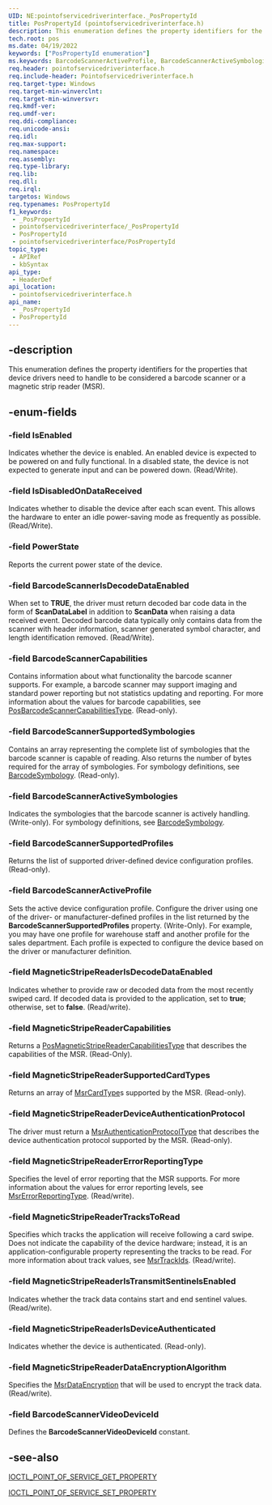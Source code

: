 ```yaml
---
UID: NE:pointofservicedriverinterface._PosPropertyId
title: PosPropertyId (pointofservicedriverinterface.h)
description: This enumeration defines the property identifiers for the properties that device drivers need to handle to be considered a barcode scanner or a magnetic strip reader (MSR).
tech.root: pos
ms.date: 04/19/2022
keywords: ["PosPropertyId enumeration"]
ms.keywords: BarcodeScannerActiveProfile, BarcodeScannerActiveSymbologies, BarcodeScannerCapabilities, BarcodeScannerIsDecodeDataEnabled, BarcodeScannerSupportedProfiles, BarcodeScannerSupportedSymbologies, IsDisabledOnDataReceived, IsEnabled, MagneticStripeReaderCapabilities, MagneticStripeReaderDataEncryptionAlgorithm, MagneticStripeReaderDeviceAuthenticationProtocol, MagneticStripeReaderErrorReportingType, MagneticStripeReaderIsDecodeDataEnabled, MagneticStripeReaderIsDeviceAuthenticated, MagneticStripeReaderIsTransmitSentinelsEnabled, MagneticStripeReaderSupportedCardTypes, MagneticStripeReaderTracksToRead, PosPropertyId, PosPropertyId enumeration, _PosPropertyId, pointofservicedriverinterface/BarcodeScannerActiveProfile, pointofservicedriverinterface/BarcodeScannerActiveSymbologies, pointofservicedriverinterface/BarcodeScannerCapabilities, pointofservicedriverinterface/BarcodeScannerIsDecodeDataEnabled, pointofservicedriverinterface/BarcodeScannerSupportedProfiles, pointofservicedriverinterface/BarcodeScannerSupportedSymbologies, pointofservicedriverinterface/IsDisabledOnDataReceived, pointofservicedriverinterface/IsEnabled, pointofservicedriverinterface/MagneticStripeReaderCapabilities, pointofservicedriverinterface/MagneticStripeReaderDataEncryptionAlgorithm, pointofservicedriverinterface/MagneticStripeReaderDeviceAuthenticationProtocol, pointofservicedriverinterface/MagneticStripeReaderErrorReportingType, pointofservicedriverinterface/MagneticStripeReaderIsDecodeDataEnabled, pointofservicedriverinterface/MagneticStripeReaderIsDeviceAuthenticated, pointofservicedriverinterface/MagneticStripeReaderIsTransmitSentinelsEnabled, pointofservicedriverinterface/MagneticStripeReaderSupportedCardTypes, pointofservicedriverinterface/MagneticStripeReaderTracksToRead, pointofservicedriverinterface/PosPropertyId, pos.pospropertyid
req.header: pointofservicedriverinterface.h
req.include-header: Pointofservicedriverinterface.h
req.target-type: Windows
req.target-min-winverclnt: 
req.target-min-winversvr: 
req.kmdf-ver: 
req.umdf-ver: 
req.ddi-compliance: 
req.unicode-ansi: 
req.idl: 
req.max-support: 
req.namespace: 
req.assembly: 
req.type-library: 
req.lib: 
req.dll: 
req.irql: 
targetos: Windows
req.typenames: PosPropertyId
f1_keywords:
 - _PosPropertyId
 - pointofservicedriverinterface/_PosPropertyId
 - PosPropertyId
 - pointofservicedriverinterface/PosPropertyId
topic_type:
 - APIRef
 - kbSyntax
api_type:
 - HeaderDef
api_location:
 - pointofservicedriverinterface.h
api_name:
 - _PosPropertyId
 - PosPropertyId
---
```


## -description

This enumeration defines the property identifiers for the properties that device drivers need to handle to be considered a barcode scanner or a magnetic strip reader (MSR).

## -enum-fields

### -field IsEnabled

Indicates whether the device is enabled. An enabled device is expected to be powered on and fully functional. In a disabled state, the device is not expected to generate input and can be powered down. (Read/Write).

### -field IsDisabledOnDataReceived

Indicates whether to disable the device after each scan event. This allows the hardware to enter an idle power-saving mode as frequently as possible. (Read/Write).

### -field PowerState

Reports the current power state of the device.

### -field BarcodeScannerIsDecodeDataEnabled

When set to **TRUE**, the driver must return decoded bar code data in the form of **ScanDataLabel** in addition to **ScanData** when raising a data received event. Decoded barcode data typically only contains data from the scanner with header information, scanner generated symbol character, and length identification removed. (Read/Write).

### -field BarcodeScannerCapabilities

Contains information about what functionality the barcode scanner supports. For example, a barcode scanner may support imaging and standard power reporting but not statistics updating and reporting. For more information about the values for barcode capabilities, see [PosBarcodeScannerCapabilitiesType](./ns-pointofservicedriverinterface-_posbarcodescannercapabilitiestype.md). (Read-only).

### -field BarcodeScannerSupportedSymbologies

Contains an array representing the complete list of symbologies that the barcode scanner is capable of reading. Also returns the number of bytes required for the array of symbologies. For symbology definitions, see [BarcodeSymbology](../pointofservicecommontypes/ne-pointofservicecommontypes-_barcodesymbology.md). (Read-only).

### -field BarcodeScannerActiveSymbologies

Indicates the symbologies that the barcode scanner is actively handling. (Write-only). For symbology definitions, see [BarcodeSymbology](../pointofservicecommontypes/ne-pointofservicecommontypes-_barcodesymbology.md).

### -field BarcodeScannerSupportedProfiles

Returns the list of supported driver-defined device configuration profiles. (Read-only).

### -field BarcodeScannerActiveProfile

Sets the active device configuration profile. Configure the driver using one of the driver- or manufacturer-defined profiles in the list returned by the **BarcodeScannerSupportedProfiles** property. (Write-Only). For example, you may have one profile for warehouse staff and another profile for the sales department. Each profile is expected to configure the device based on the driver or manufacturer definition.

### -field MagneticStripeReaderIsDecodeDataEnabled

Indicates whether to provide raw or decoded data from the most recently swiped card. If decoded data is provided to the application, set to **true**; otherwise, set to **false**. (Read/write).

### -field MagneticStripeReaderCapabilities

Returns a [PosMagneticStripeReaderCapabilitiesType](./ns-pointofservicedriverinterface-_posmagneticstripereadercapabilitiestype.md) that describes the capabilities of the MSR. (Read-Only).

### -field MagneticStripeReaderSupportedCardTypes

Returns an array of [MsrCardType](./ne-pointofservicedriverinterface-_msrcardtype.md)s supported by the MSR. (Read-only).

### -field MagneticStripeReaderDeviceAuthenticationProtocol

The driver must return a [MsrAuthenticationProtocolType](/previous-versions/windows/hardware/previsioning-framework/dn772165(v=vs.85)) that describes the device authentication protocol supported by the MSR. (Read-only).

### -field MagneticStripeReaderErrorReportingType

Specifies the level of error reporting that the MSR supports. For more information about the values for error reporting levels, see [MsrErrorReportingType](./ne-pointofservicedriverinterface-_msrerrorreportingtype.md). (Read/write).

### -field MagneticStripeReaderTracksToRead

Specifies which tracks the application will receive following a card swipe. Does not indicate the capability of the device hardware; instead, it is an application-configurable property representing the tracks to be read. For more information about track values, see [MsrTrackIds](./ne-pointofservicedriverinterface-_msrtrackids.md). (Read/write).

### -field MagneticStripeReaderIsTransmitSentinelsEnabled

Indicates whether the track data contains start and end sentinel values. (Read/write).

### -field MagneticStripeReaderIsDeviceAuthenticated

Indicates whether the device is authenticated. (Read-only).

### -field MagneticStripeReaderDataEncryptionAlgorithm

Specifies the [MsrDataEncryption](./ne-pointofservicedriverinterface-_msrdataencryption.md) that will be used to encrypt the track data. (Read/write).

### -field BarcodeScannerVideoDeviceId

Defines the **BarcodeScannerVideoDeviceId** constant.

## -see-also

[IOCTL_POINT_OF_SERVICE_GET_PROPERTY](./ni-pointofservicedriverinterface-ioctl_point_of_service_get_property.md)

[IOCTL_POINT_OF_SERVICE_SET_PROPERTY](./ni-pointofservicedriverinterface-ioctl_point_of_service_set_property.md)